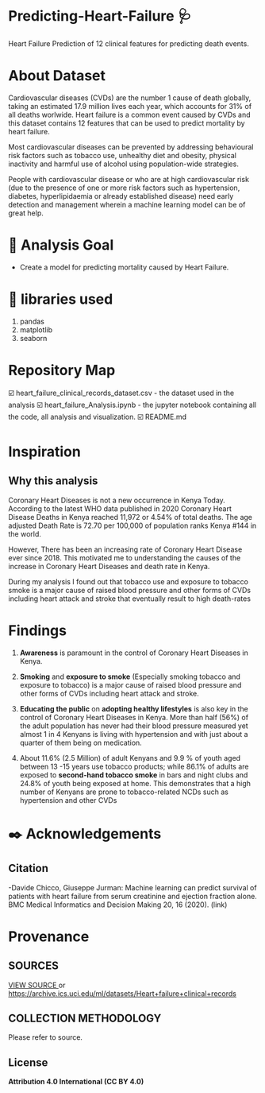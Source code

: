 # Predicting-Heart-Failure :stethoscope:
Heart Failure Prediction of 12 clinical features for predicting death events.


# About Dataset 
Cardiovascular diseases (CVDs) are the number 1 cause of death globally, taking an estimated 17.9 million lives each year, which accounts for 31% of all deaths worlwide.
Heart failure is a common event caused by CVDs and this dataset contains 12 features that can be used to predict mortality by heart failure.

Most cardiovascular diseases can be prevented by addressing behavioural risk factors such as tobacco use, unhealthy diet and obesity, physical inactivity and harmful use of alcohol using population-wide strategies.

People with cardiovascular disease or who are at high cardiovascular risk (due to the presence of one or more risk factors such as hypertension, diabetes, hyperlipidaemia or already established disease) need early detection and management wherein a machine learning model can be of great help.
# :dart: Analysis Goal 
* Create a model for predicting mortality caused by Heart Failure.

# :toolbox: libraries used
1. pandas
2. matplotlib
4. seaborn


# Repository Map
:ballot_box_with_check: heart_failure_clinical_records_dataset.csv - the dataset used in the analysis
:ballot_box_with_check: heart_failure_Analysis.ipynb - the jupyter notebook containing all the code, all analysis and visualization. 
:ballot_box_with_check: README.md

# Inspiration
## Why this analysis

Coronary Heart Diseases is not a new occurrence in Kenya Today.
According to the latest WHO data published in 2020 Coronary Heart Disease Deaths in Kenya reached 11,972 or 4.54% of total deaths. The age adjusted Death Rate is 72.70 per 100,000 of population ranks Kenya #144 in the world.

However, There has been an increasing rate of Coronary Heart Disease ever since 2018. This motivated me to understanding the causes of the increase in Coronary Heart Diseases and death rate in Kenya.

During my analysis I found out that tobacco use and exposure to tobacco smoke is a major cause of raised blood pressure and other forms of CVDs including heart attack and stroke that eventually result to high death-rates  

# Findings
1. **Awareness** is paramount in the control of Coronary Heart Diseases in Kenya.

2. **Smoking** and **exposure to smoke** (Especially smoking tobacco and exposure to tobacco) is a major cause of raised blood pressure and other forms of CVDs including heart attack and stroke.

3. **Educating the public** on **adopting healthy lifestyles** is also key in the control of Coronary Heart Diseases in Kenya. More than half (56%) of the adult population has never had their blood pressure measured yet almost 1 in 4 Kenyans is living with hypertension and with just about a quarter of them being on medication.

4. About 11.6% (2.5 Million) of adult Kenyans and 9.9 % of youth aged between 13 -15 years use tobacco products; while 86.1% of adults are exposed to **second-hand tobacco smoke** in bars and night clubs and 24.8% of youth being exposed at home. This demonstrates that a high number of Kenyans are prone to tobacco-related NCDs such as hypertension and other CVDs

# :black_nib: Acknowledgements
## Citation
-Davide Chicco, Giuseppe Jurman: Machine learning can predict survival of patients with heart failure from serum creatinine and ejection fraction alone. BMC Medical Informatics and Decision Making 20, 16 (2020). (link)

# Provenance
## SOURCES

[VIEW SOURCE ](https://archive.ics.uci.edu/ml/datasets/Heart+failure+clinical+records) or <https://archive.ics.uci.edu/ml/datasets/Heart+failure+clinical+records>

## COLLECTION METHODOLOGY
Please refer to source.

## License
**Attribution 4.0 International (CC BY 4.0)**
